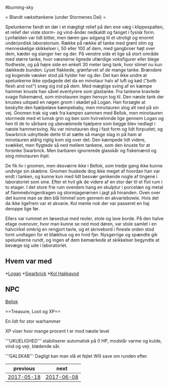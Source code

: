 #burning-sky

= Blandt væksttankene (under Stormenes Dal) =

Spelunkerne fandt en dør i et mægtigt relief på den ene væg i klippespalten, et relief der viste storm- og vind-ånder nedkaldt og fanget i fysisk form. Lynfælden var lidt bitter, men døren gav adgang til et utroligt og enormt underjordisk laboratorium. Række på række af tanke med grønt slim og menneskelige skikkelser i, 50 eller 100 af dem, med gangbroer højt over dem, kæder og slanger her og der. På venstre side et lige så stort område med større tanke, hvor væsnerne lignede ufærdige voksfigurer eller blege flodheste, og på højre side en enkelt 30 meter lang tank, hvor slimet nu kun dækkede bunden. Lyset flakkede, grønfarvet af de mange tanke. Brændere og kogende væsker stod på hylder her og der. Det kan ikke undre at spelunkerne ikke opdagede det da en minotaur halv af luft og kød ("both flesh and not") sneg sig ind på dem. Med mægtige sving af en kæmpe hammer knuste han såvel eventyrere som glastanke. Fra tankene kravlede svage fiskemænd, som minotauren ingen hensyn tog til. Den næste tank der knustes udspød en nøgen gnom i skødet på Logan. Han forsøgte at beskytte den hjælpeløse kæmpebaby, men minotauren slog alt ned på sin vej. Gnomen trak sig væk fra kampen sammen med Bellok, men minotauren stormede med et lumsk grin og ben som hvirvelvinde lige gennem Logan og hen til de to sårbare og ubevæbnede hjælpere som begge blev nedlagt i næste hammersving. Nu var minotauren dog i fast form og lidt forpustet, og Swarbrick udnyttede dette til at sætte så mange slag in på ham at minotauren aldrig rigtig kom sig over det. Den kæmpede lidt videre, svækket, men flygtede så ned mellem tankene, som den knuste for at forsinke Swarbrick. Men barbaren ignorerede glasskår og fiskemænd og slog minotauren ihjel.  

De fik liv i gnomen, men desværre ikke i Bellok, som tredje gang ikke kunne undvige sin skæbne. Gnomen huskede dog ikke meget af hvordan han var endt i tanken, og kunne kun med lidt besvær genkende nogle af tingene i laboratoriet som sine. Efter et hvil gik de videre af en stor dør til et flot rum i to etager. I det store frie rum overdem hang en skulptur i porcelæn og metal af flammebringerdragen og stormjagerørnen i jagt på hinanden. Oven over det kunne man se den blå himmel som gennem en akvariebowle. Hvis det da ikke ligefrem var et akvarie. Kol mente nok der var passeret en haj deroppe lige før.

Ellers var rummet en læsestue med reoler, stole og lave borde. På den halve etage ovenover, hvor man kunne se ned mod døren, var stole samlet i en halvcirkel omkrig en rengjort tavle, og et skrivebord i fineste orden stod tomt undtagen for et blækhus og en hvid fjer. Nysgerrige og spændte gik spelunkerne rundt, og ingen af dem bemærkede at skikkelser begyndte at bevæge sig ude i laboratoriet.


## Hvem var med

*[Logan](./Logan.md)
*[Swarbrick](./Swarbrick%20Everwood.md)
*[Kol Hakkavod](./Kol%20Hakkavod.md) 


## NPC
[Bellok](./Bellok.md)

==Treasure, Loot og XP==

En lidt for stor warhammer



XP viser hvor mange procent I er mod næste level

'''UKUELIGHED''' stabiliserer automatisk på 0 HP, modstår varme og kulde, vind og vejr, blødende sår.

'''GALSKAB''' Dagligt kan man slå et fejlet Will save om runden efter.

| previous | next |
| --- | --- |
| [2017-05-18](./2017-05-18.md) | [2017-06-08](./2017-06-08.md) |

